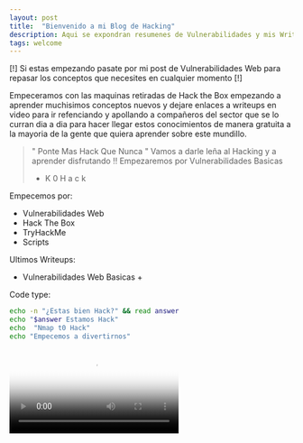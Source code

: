 ```yaml
---
layout: post
title:  "Bienvenido a mi Blog de Hacking"
description: Aqui se expondran resumenes de Vulnerabilidades y mis Writeups de Maquinas de Hack the Box y TryHackme
tags: welcome
---
```

[!] Si estas empezando pasate por mi post de Vulnerabilidades Web para repasar los conceptos que necesites en cualquier momento [!]

Empeceramos con las maquinas retiradas de Hack the Box empezando a aprender muchisimos conceptos nuevos y dejare enlaces a writeups en video para ir refenciando y apollando a compañeros del sector que se lo curran dia a dia para hacer llegar estos conocimientos de manera gratuita a la mayoria de la gente que quiera aprender sobre este mundillo. 

> " Ponte Mas Hack Que Nunca "
> Vamos a darle leña al Hacking y a aprender disfrutando !!
> Empezaremos por Vulnerabilidades Basicas
>   - K 0 H a c k 

Empecemos por:
 * Vulnerabilidades Web
 * Hack The Box
 * TryHackMe
 * Scripts

 Ultimos Writeups:
 
 + Vulnerabilidades Web Basicas +
 
 Code type:

```bash
echo -n "¿Estas bien Hack?" && read answer
echo "$answer Estamos Hack"
echo  "Nmap t0 Hack"
echo "Empecemos a divertirnos" 
```

<video preload="auto" poster="https://pbs.twimg.com/tweet_video_thumb/D5aj3tfW0AIiSxo.jpg" src="https://video.twimg.com/tweet_video/D5aj3tfW0AIiSxo.mp4" type="video/mp4" autoplay controls></video>
